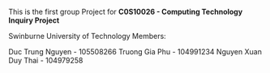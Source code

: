 This is the first group Project for **C0S10026 - Computing Technology Inquiry Project**

Swinburne University of Technology
Members:

Duc Trung Nguyen - 105508266
Truong Gia Phu - 104991234
Nguyen Xuan Duy Thai - 104979258

